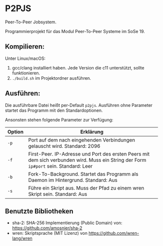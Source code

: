 # P2PJS

Peer-To-Peer Jobsystem.

Programmierprojekt für das Modul Peer-To-Peer Systeme im SoSe 19.

## Kompilieren:

Unter Linux/macOS:
1. gcc/clang installiert haben. Jede Version die c11 unterstützt, sollte funktionieren.
2. `./build.sh` im Projektordner ausführen.

## Ausführen:

Die ausführbare Datei heißt per-Default `p2pjs`.
Ausführen ohne Parameter startet das Programm mit den Standardoptionen.

Ansonsten stehen folgende Parameter zur Verfügung:

| Option    | Erklärung      |
|---        |---    |
| `-p`      | Port auf dem nach eingehenden Verbindungen gelauscht wird. Standard: 2096 |
| `-f`      | First-Peer. IP-Adresse und Port des ersten Peers mit dem sich verbunden wird. Muss ein String der Form `ip#port` sein. Standard: Leer |
| `-b`      | Fork-To-Background. Startet das Programm als Daemon im Hintergrund. Standard: Aus |
| `-s`      | Führe ein Skript aus. Muss der Pfad zu einem wren Skript sein. Standard: Aus |

## Benutzte Bibliotheken

* sha-2: SHA-256 Implementierung (Public Domain) von: https://github.com/amosnier/sha-2
* wren: Skriptsprache (MIT Lizenz) von https://github.com/wren-lang/wren
